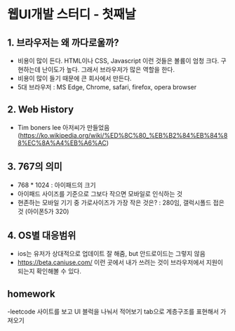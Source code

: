 # 웹UI개발 스터디 - 첫째날

## 1. 브라우저는 왜 까다로울까?  
- 비용이 많이 든다. HTML이나 CSS, Javascript 이런 것들은 볼륨이 엄청 크다. 구현하는데 난이도가 높다. 그래서 브라우저가 많은 역할을 한다.
- 비용이 많이 들기 때문에 큰 회사에서 만든다.
- 5대 브라우저 : MS Edge, Chrome, safari, firefox, opera browser

## 2. Web History
- Tim boners lee 아저씨가 만들었음 (https://ko.wikipedia.org/wiki/%ED%8C%80_%EB%B2%84%EB%84%88%EC%8A%A4%EB%A6%AC)

## 3. 767의 의미
- 768 * 1024 : 아이패드의 크기
- 아이패드 사이즈를 기준으로 그보다 작으면 모바일로 인식하는 것
- 현존하는 모바일 기기 중 가로사이즈가 가장 작은 것은? : 280임, 갤럭시폴드 접은 것 (아이폰5가 320)

## 4. OS별 대응범위
- ios는 유저가 상대적으로 업데이트 잘 해줌, but 안드로이드는 그렇지 않음
- https://beta.caniuse.com/ 이런 곳에서 내가 쓰려는 것이 브라우저에서 지원이 되는지 확인해볼 수 있다.

## homework
-leetcode 사이트를 보고 UI 블럭을 나눠서 적어보기 tab으로 계층구조를 표현해서 가져오기
